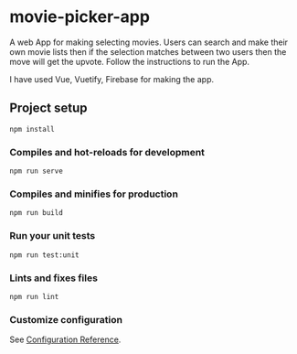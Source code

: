# movie-picker-app
A web App for making selecting movies. Users can search and make their own movie lists then if the selection matches between two users then the move will get the upvote. Follow the instructions to run the App. 

I have used Vue, Vuetify, Firebase for making the app. 
## Project setup
```
npm install
```

### Compiles and hot-reloads for development
```
npm run serve
```

### Compiles and minifies for production
```
npm run build
```

### Run your unit tests
```
npm run test:unit
```

### Lints and fixes files
```
npm run lint
```

### Customize configuration
See [Configuration Reference](https://cli.vuejs.org/config/).
